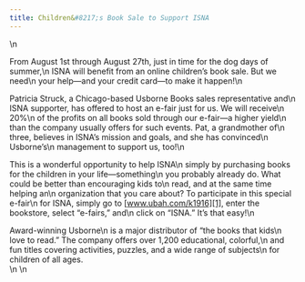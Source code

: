 ```yaml
---
title: Children&#8217;s Book Sale to Support ISNA
---
```


\n 

From August 1st through August 27th, just in time for the dog days of summer,\n <span class="caps">ISNA</span> will benefit from an online children&#8217;s book sale. But we need\n your help&#8212;and your credit card&#8212;to make it happen!\n 

Patricia Struck, a Chicago-based Usborne Books sales representative and\n <span class="caps">ISNA</span> supporter, has offered to host an e-fair just for us. We will receive\n 20%\n of the profits on all books sold through our e-fair&#8212;a higher yield\n than the company usually offers for such events. Pat, a grandmother of\n three, believes in <span class="caps">ISNA</span>&#8217;s mission and goals, and she has convinced\n Usborne&#8217;s\n management to support us, too!\n 

This is a wonderful opportunity to help <span class="caps">ISNA</span>\n simply by purchasing books for the children in your life&#8212;something\n you probably already do. What could be better than encouraging kids to\n read, and at the same time helping an\n organization that you care about? To participate in this special e-fair\n for <span class="caps">ISNA</span>, simply go to [www.ubah.com/k1916][1], enter the bookstore, select &#8220;e-fairs,&#8221; and\n click on &#8220;<span class="caps">ISNA</span>.&#8221; It&#8217;s that easy!\n 

Award-winning Usborne\n is a major distributor of &#8220;the books that kids\n love to read.&#8221; The company offers over 1,200 educational, colorful,\n and fun titles covering activities, puzzles, and a wide range of subjects\n for children of all ages.  
\n \n

 [1]: http://www.ubah.com/k1916